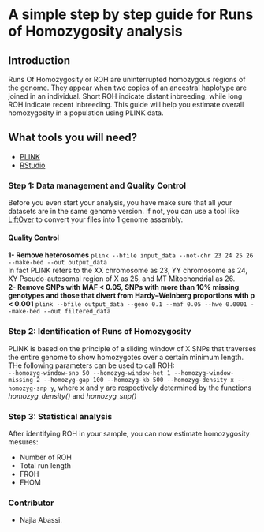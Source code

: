 # A simple step by step guide for Runs of Homozygosity analysis
## Introduction
Runs Of Homozygosity or ROH are uninterrupted homozygous regions of the genome. They appear when two copies of an ancestral haplotype are joined in an individual. Short ROH indicate distant inbreeding, while long ROH indicate recent inbreeding. This guide will help you estimate overall homozygosity in a population using PLINK data.
## What tools you will need?
+ [PLINK](https://www.cog-genomics.org/plink/)
+ [RStudio](https://posit.co/download/rstudio-desktop/)
### Step 1: Data management and Quality Control
Before you even start your analysis, you have make sure that all your datasets are in the same genome version. If not, you can use a tool like [LiftOver](https://genome.ucsc.edu/cgi-bin/hgLiftOver) to convert your files into 1 genome assembly.
#### Quality Control
**1- Remove heterosomes** `plink --bfile input_data --not-chr 23 24 25 26 --make-bed --out output_data`        
In fact PLINK refers to the XX chromosome as 23, YY chromosome as 24, XY Pseudo-autosomal region of X as 25, and MT Mitochondrial as 26.   
**2- Remove SNPs with MAF < 0.05, SNPs with more than 10% missing genotypes and those that divert from Hardy–Weinberg proportions with p < 0.001** `plink --bfile output_data --geno 0.1 --maf 0.05 --hwe 0.0001 --make-bed --out filtered_data`   
### Step 2: Identification of Runs of Homozygosity
PLINK is based on the principle of a sliding window of X SNPs that traverses the entire genome to show homozygotes over a certain minimum length. THe following parameters can be used to call ROH:   
`--homozyg-window-snp 50 --homozyg-window-het 1 --homozyg-window-missing 2 --homozyg-gap 100 --homozyg-kb 500 --homozyg-density x --homozyg-snp y`, where x and y are respectively determined by the functions *homozyg_density()*  and *homozyg_snp()*   
### Step 3: Statistical analysis
After identifying ROH in your sample, you can now estimate homozygosity mesures:   
+ Number of ROH
+ Total run length
+ FROH
+ FHOM

### Contributor
+ Najla Abassi.
